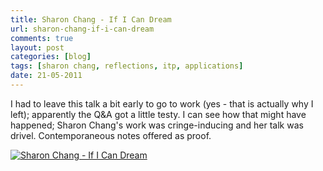 ```yaml
---
title: Sharon Chang - If I Can Dream
url: sharon-chang-if-i-can-dream
comments: true
layout: post
categories: [blog]
tags: [sharon chang, reflections, itp, applications]
date: 21-05-2011
---
```

<p class="intro">I had to leave this talk a bit early to go to work (yes - that is actually why I left); apparently the Q&amp;A got a little testy. I can see how that might have happened; Sharon Chang's work was cringe-inducing and her talk was drivel. Contemporaneous notes offered as proof.

<a href="http://www.flickr.com/photos/paulmmay/5741248411/" title="Sharon Chang - If I Can Dream by paulmmay, on Flickr"><img src="http://farm4.static.flickr.com/3399/5741248411_bd7c022d40_b.jpg" class="photo" alt="Sharon Chang - If I Can Dream"></a>

</p>

